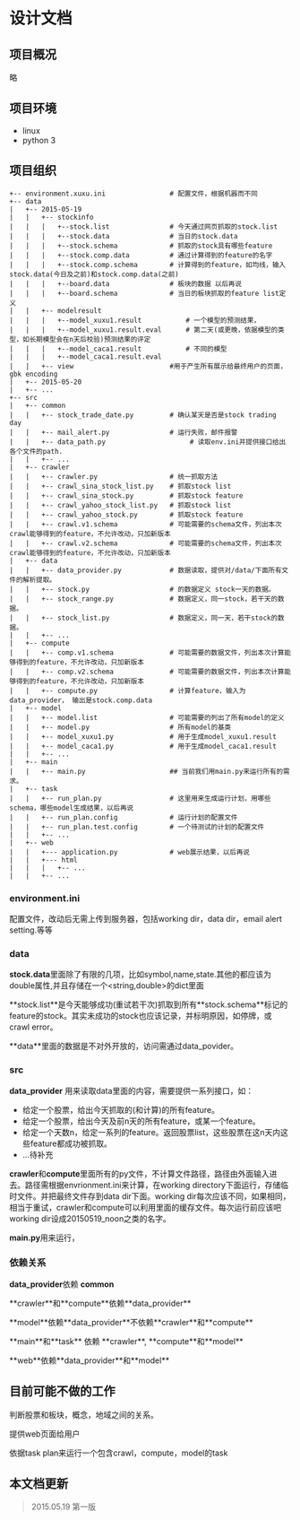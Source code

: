 设计文档
======================

项目概况
----------------
略

项目环境
-------------------
* linux
* python 3


项目组织
---------------

```
+-- environment.xuxu.ini                # 配置文件，根据机器而不同
+-- data
|   +-- 2015-05-19
|   |   +-- stockinfo
|   |   |   +--stock.list               # 今天通过网页抓取的stock.list
|   |   |   +--stock.data               # 当日的stock.data
|   |   |   +--stock.schema             # 抓取的stock具有哪些feature
|   |   |   +--stock.comp.data          # 通过计算得到的feature的名字
|   |   |   +--stock.comp.schema        # 计算得到的feature，如均线，输入stock.data(今日及之前)和stock.comp.data(之前)
|   |   |   +--board.data               # 板块的数据 以后再说
|   |   |   +--board.schema             # 当日的板块抓取的feature list定义
|   |   +-- modelresult
|   |   |   +--model_xuxu1.result           # 一个模型的预测结果，
|   |   |   +--model_xuxu1.result.eval      # 第二天(或更晚，依据模型的类型，如长期模型会在n天后校验)预测结果的评定
|   |   |   +--model_caca1.result           # 不同的模型
|   |   |   +--model_caca1.result.eval
|   |   +-- view                        #用于产生所有展示给最终用户的页面，gbk encoding
|   +-- 2015-05-20
|   +-- ...
+-- src
|   +-- common
|   |   +-- stock_trade_date.py         # 确认某天是否是stock trading day
|   |   +-- mail_alert.py               # 运行失败，邮件报警
|   |   +-- data_path.py                     # 读取env.ini并提供接口给出各个文件的path.
|   |   +-- ...
|   +-- crawler
|   |   +-- crawler.py                  # 统一抓取方法
|   |   +-- crawl_sina_stock_list.py    # 抓取stock list
|   |   +-- crawl_sina_stock.py         # 抓取stock feature
|   |   +-- crawl_yahoo_stock_list.py   # 抓取stock list
|   |   +-- crawl_yahoo_stock.py        # 抓取stock feature
|   |   +-- crawl.v1.schema             # 可能需要的schema文件，列出本次crawl能够得到的feature，不允许改动，只加新版本
|   |   +-- crawl.v2.schema             # 可能需要的schema文件，列出本次crawl能够得到的feature，不允许改动，只加新版本
|   +-- data
|   |   +-- data_provider.py            # 数据读取，提供对/data/下面所有文件的解析提取。
|   |   +-- stock.py                    # 的数据定义 stock一天的数据。
|   |   +-- stock_range.py              # 数据定义，同一stock，若干天的数据。
|   |   +-- stock_list.py               # 数据定义，同一天，若干stock的数据。
|   |   +-- ...
|   +-- compute
|   |   +-- comp.v1.schema              # 可能需要的数据文件，列出本次计算能够得到的feature，不允许改动，只加新版本
|   |   +-- comp.v2.schema              # 可能需要的数据文件，列出本次计算能够得到的feature，不允许改动，只加新版本
|   |   +-- compute.py                  # 计算feature，输入为data_provider， 输出是stock.comp.data
|   +-- model
|   |   +-- model.list                  # 可能需要的列出了所有model的定义
|   |   +-- model.py                    # 所有model的基类
|   |   +-- model_xuxu1.py              # 用于生成model_xuxu1.result
|   |   +-- model_caca1.py              # 用于生成model_caca1.result
|   |   +-- ...
|   +-- main
|   |   +-- main.py                     ## 当前我们用main.py来运行所有的需求。
|   +-- task
|   |   +-- run_plan.py                 # 这里用来生成运行计划，用哪些schema，哪些model生成结果，以后再说
|   |   +-- run_plan.config             # 运行计划的配置文件
|   |   +-- run_plan.test.config        # 一个待测试的计划的配置文件
|   |   +-- ...
|   +-- web
|   |   +--- application.py             # web展示结果，以后再说
|   |   +--- html
|   |   |   +-- ...
|   |   +-- ...
```

### environment.ini
配置文件，改动后无需上传到服务器，包括working dir，data dir，email alert setting.等等

### data
**stock.data**里面除了有限的几项，比如symbol,name,state.其他的都应该为double属性,并且存储在一个\<string,double\>的dict里面
<p>
**stock.list**是今天能够成功(重试若干次)抓取到所有**stock.schema**标记的feature的stock。其实未成功的stock也应该记录，并标明原因，如停牌，或crawl error。 
<p>
**data**里面的数据是不对外开放的，访问需通过data_povider。

### src
**data_provider** 用来读取data里面的内容，需要提供一系列接口，如：
* 给定一个股票，给出今天抓取的(和计算)的所有feature。
* 给定一个股票，给出今天及前n天的所有feature，或某一个feature。
* 给定一个天数n，给定一系列的feature。返回股票list，这些股票在这n天内这些feature都成功被抓取。
* ...待补充

**crawler**和**compute**里面所有的py文件，不计算文件路径，路径由外面输入进去。路径需根据envrionment.ini来计算，在working directory下面运行，存储临时文件。并把最终文件存到data dir下面。working dir每次应该不同，如果相同，相当于重试，crawler和compute可以利用里面的缓存文件。每次运行前应该吧working dir设成20150519_noon之类的名字。

**main.py**用来运行，

### 依赖关系
**data_provider**依赖 **common**
<p>
**crawler**和**compute**依赖**data_provider**
<p>
**model**依赖**data_provider**不依赖**crawler**和**compute**
<p>
**main**和**task** 依赖 **crawler**, **compute**和**model**
<p>
**web**依赖**data_provider**和**model**


目前可能不做的工作
---------------------------------------
判断股票和板块，概念，地域之间的关系。
<p>
提供web页面给用户
<p>
依据task plan来运行一个包含crawl，compute，model的task

本文档更新
----------------------------------
> 2015.05.19 第一版
